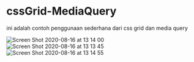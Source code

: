 # cssGrid-MediaQuery
 ini adalah contoh penggunaan sederhana dari css grid dan media query

![Screen Shot 2020-08-16 at 13 14 00](https://user-images.githubusercontent.com/69652948/90328044-7f904700-dfc3-11ea-9b99-557d847b5544.png)
![Screen Shot 2020-08-16 at 13 13 45](https://user-images.githubusercontent.com/69652948/90328045-815a0a80-dfc3-11ea-8e7a-80f9cb805107.png)
![Screen Shot 2020-08-16 at 13 14 55](https://user-images.githubusercontent.com/69652948/90328046-83bc6480-dfc3-11ea-993e-df516267f0d6.png)

